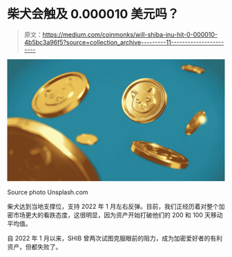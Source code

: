 # 柴犬会触及 0.000010 美元吗？

> 原文：<https://medium.com/coinmonks/will-shiba-inu-hit-0-000010-4b5bc3a96f5?source=collection_archive---------11----------------------->

![](img/1ac614237a0eeb394dfcc86f7ca9d13a.png)

Source photo Unsplash.com

柴犬达到当地支撑位，支持 2022 年 1 月左右反弹。目前，我们正经历着对整个加密市场更大的看跌态度，这很明显，因为资产开始打破他们的 200 和 100 天移动平均值。

自 2022 年 1 月以来，SHIB 曾两次试图克服眼前的阻力，成为加密爱好者的有利资产，但都失败了。